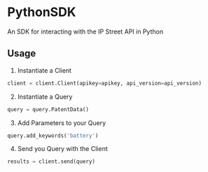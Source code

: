 # PythonSDK
An SDK for interacting with the IP Street API in Python

## Usage

1. Instantiate a Client

```python
client = client.Client(apikey=apikey, api_version=api_version)
```

2. Instantiate a Query
```python
query = query.PatentData()
```

3. Add Parameters to your Query
```python
query.add_keywords('battery')
```
4. Send you Query with the Client
```python
results = client.send(query)
```
